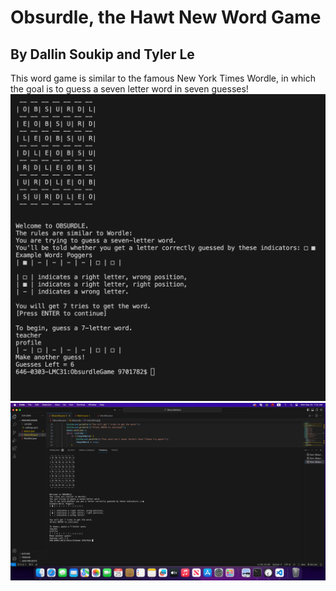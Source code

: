 # Obsurdle, the Hawt New Word Game
## By Dallin Soukip and Tyler Le

This word game is similar to the famous New York Times Wordle,
in which the goal is to guess a seven letter word in seven guesses!
![Image2](https://github.com/TylerLeCmd/CPP2/blob/d926250c2050c82f69fff38e2eea94cd6fa8e06f/images/Screenshot%202023-09-25%20at%207.38.27%20AM.png)
![Image](https://github.com/TylerLeCmd/CPP2/blob/03c33ce4a0a440b27ee31206ee04020876cfd03f/images/Screenshot%202023-09-25%20at%207.32.35%20AM.png)
